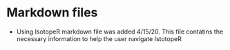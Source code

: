 # Markdown files 

- Using IsotopeR markdown file was added 4/15/20. This file contatins the necessary information to help the user navigate IstotopeR 
